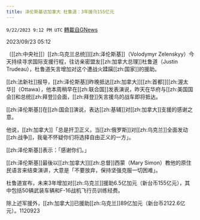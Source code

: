 ```yaml
---
title: 泽伦斯基访加拿大 杜鲁道：3年援乌155亿元
---
```

`9/22/2023 9:12 PM UTC` [轉載自GNews](https://gnews.org/articles/1728156)

2023/09/23 05:12

〔[[zh:中央社]]〕[[zh:乌克兰总统]][[zh:泽伦斯基]]（Volodymyr Zelenskyy）今天持续寻求国际支援行程，往访亲密盟友[[zh:加拿大总理]]杜鲁道（Justin Trudeau），杜鲁道矢言增加对这个遭战火蹂躏[[zh:国家]]的援助。

[[zh:法新社]]报导，[[zh:泽伦斯基]]昨晚抵达[[zh:加拿大]][[zh:首都]][[zh:渥太华]]（Ottawa），他本周稍早在[[zh:联合国]]发表演说，昨天在华府与[[zh:美国国会]]和总统[[zh:拜登]]会面，[[zh:拜登]]矢言援乌的战车即将抵达。

[[zh:泽伦斯基]]在[[zh:国会]]演说，表达[[zh:基辅]]对[[zh:加拿大]]支援的感谢之意。

他说，[[zh:加拿大]]「总是扞卫正义，当[[zh:俄罗斯]]对[[zh:乌克兰]]全面发动[[zh:战争]]，我毫不怀疑你们将选择自由正义的一方」。

[[zh:泽伦斯基]]表示：「感谢你们。」

[[zh:泽伦斯基]]最後以[[zh:加拿大]][[zh:总督]]西蒙（Mary Simon）教他的原住民语言来结束演讲，大意是「不要放弃，保持坚强克服一切困难」。

杜鲁道宣布，未来3年增加对[[zh:乌克兰]]援助6.5亿加元（新台币155亿元），其中包括50辆武装车辆和F-16战机飞行员训练经费。

除上述军援外，[[zh:加拿大]]已援助[[zh:乌克兰]]89亿加元（新台币2122.6亿元）。1120923
